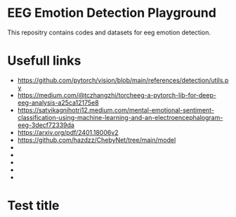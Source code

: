 # EEG Emotion Detection Playground
This repositry contains codes and datasets for eeg emotion detection.


# Usefull links
- https://github.com/pytorch/vision/blob/main/references/detection/utils.py
- https://medium.com/@tczhangzhi/torcheeg-a-pytorch-lib-for-deep-eeg-analysis-a25ca12175e8
- https://satvikagnihotri12.medium.com/mental-emotional-sentiment-classification-using-machine-learning-and-an-electroencephalogram-eeg-3decf72339da
- https://arxiv.org/pdf/2401.18006v2
- https://github.com/hazdzz/ChebyNet/tree/main/model
-
-
-
-
-



# Test title